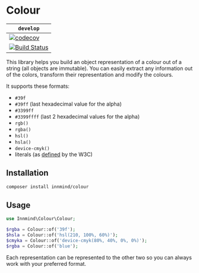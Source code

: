 # Colour

| `develop` |
|-----------|
| [![codecov](https://codecov.io/gh/Innmind/Colour/branch/develop/graph/badge.svg)](https://codecov.io/gh/Innmind/Colour) |
| [![Build Status](https://github.com/Innmind/Colour/workflows/CI/badge.svg)](https://github.com/Innmind/Colour/actions?query=workflow%3ACI) |

This library helps you build an object representation of a colour out of a string (all objects are immutable). You can easily extract any information out of the colors, transform their representation and modify the colours.

It supports these formats:

* `#39f`
* `#39ff` (last hexadecimal value for the alpha)
* `#3399ff`
* `#3399ffff` (last 2 hexadecimal values for the alpha)
* `rgb()`
* `rgba()`
* `hsl()`
* `hsla()`
* `device-cmyk()`
* literals (as [defined](https://www.w3.org/wiki/CSS/Properties/color/keywords) by the W3C)

## Installation

```sh
composer install innmind/colour
```

## Usage

```php
use Innmind\Colour\Colour;

$rgba = Colour::of('39f');
$hsla = Colour::of('hsl(210, 100%, 60%)');
$cmyka = Colour::of('device-cmyk(80%, 40%, 0%, 0%)');
$rgba = Colour::of('blue');
```

Each representation can be represented to the other two so you can always work with your preferred format.
